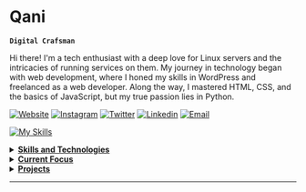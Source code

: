 # Qani

**`Digital Crafsman`**

Hi there! I'm a tech enthusiast with a deep love for Linux servers and the intricacies of running services on them. My journey in technology began with web development, where I honed my skills in WordPress and freelanced as a web developer. Along the way, I mastered HTML, CSS, and the basics of JavaScript, but my true passion lies in Python.

 [![Website](https://img.shields.io/badge/Website-3776AB?style=for-the-badge)](https://qani.ca)
 [![Instagram](https://img.shields.io/badge/Instagram-E4405F?style=for-the-badge&logo=instagram&logoColor=white)](https://www.instagram.com/)
 [![Twitter](https://img.shields.io/badge/Twitter-1DA1F2?style=for-the-badge&logo=twitter&logoColor=white)](https://twitter.com/)
 [![Linkedin](https://img.shields.io/badge/LinkedIn-0077B5?style=for-the-badge&logo=linkedin&logoColor=white)](https://www.linkedin.com/)
 [![Email](https://img.shields.io/badge/Email-8B89CC?style=for-the-badge&logo=protonmail&logoColor=white)](mailto:)

 
[![My Skills](https://skillicons.dev/icons?i=js,html,css,vue,flask,py,sqlite,bash,wordpress,linux)](https://skillicons.dev)

<details>
<summary><b><u>Skills and Technologies</u></b></summary>

    Web Development: WordPress, freelancing experience
    Networking: Strong understanding of computer networking protocols
    Security Tools: Wireshark, Splunk, Autopsy, and various offensive security tools
    Languages and Frameworks: HTML, CSS, JavaScript (basic), Python, Flask
    Databases: SQLite3
    Linux and Server Management: Extensive experience with Linux servers, Bash scripting

</details>

<details>
<summary><b><u>Current Focus</u></b></summary>

I'm currently diving into the world of cybersecurity, aiming to break into the field with a focus on Security Operations Center (SOC) roles. I actively work on SOC modules on platforms like TryHackMe and others, constantly learning and expanding my skill set.
</details>

<details>
<summary><b><u>Projects</u></b></summary>

All the code in my repositories is built from the ground up, often with the help of GPT. I take pride in my work and strive to create robust and efficient solutions. You can check out my portfolio website, which I built entirely by myself, at serverfiles.zip.
</details>

---


